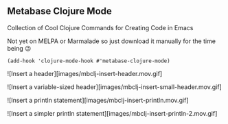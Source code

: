 ## Metabase Clojure Mode

Collection of Cool Clojure Commands for Creating Code in Emacs

Not yet on MELPA or Marmalade so just download it manually for the time being :wink:

```emacs-lisp
(add-hook 'clojure-mode-hook #'metabase-clojure-mode)
```

![Insert a header][images/mbclj-insert-header.mov.gif]

![Insert a variable-sized header][images/mbclj-insert-small-header.mov.gif]

![Insert a println statement][images/mbclj-insert-println.mov.gif]

![Insert a simpler println statement][images/mbclj-insert-println-2.mov.gif]
